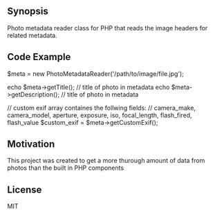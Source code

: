 ## Synopsis

Photo metadata reader class for PHP that reads the image headers for related metadata.

## Code Example

$meta = new PhotoMetadataReader('/path/to/image/file.jpg');

echo $meta->getTitle(); // title of photo in metadata
echo $meta->getDescription(); // title of photo in metadata

// custom exif array containes the follwing fields: 
// camera_make, camera_model, aperture, exposure, iso, focal_length, flash_fired, flash_value
$custom_exif = $meta->getCustomExif();

## Motivation

This project was created to get a more thurough amount of data from photos than the built in PHP components

## License

MIT